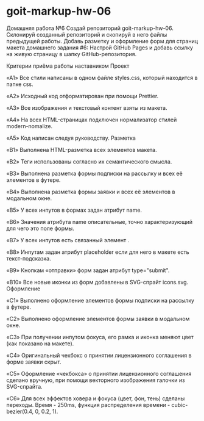 # goit-markup-hw-06
Домашняя работа №6
    Создай репозиторий goit-markup-hw-06.
    Склонируй созданный репозиторий и скопируй в него файлы предыдущей работы.
    Добавь разметку и оформление форм для страниц макета домашнего задания #6:
    Настрой GitHub Pages и добавь ссылку на живую страницу в шапку GitHub-репозитория.

Критерии приёма работы наставником
Проект

«A1» Все стили написаны в одном файле styles.css, который находится в папке css.

«A2» Исходный код отформатирован при помощи Prettier.

«A3» Все изображения и текстовый контент взяты из макета.

«A4» На всех HTML-страницах подключен нормализатор стилей modern-nomalize.

«A5» Код написан следуя руководству.
Разметка

«B1» Выполнена HTML-разметка всех элементов макета.

«B2» Теги использованы согласно их семантического смысла.

«B3» Выполнена разметка формы подписки на рассылку и всех её элементов в футере.

«B4» Выполнена разметка формы заявки и всех её элементов в модальном окне.

«B5» У всех инпутов в формах задан атрибут name.

«B6» Значения атрибута name описательные, точно характеризующий для чего это поле формы.

«B7» У всех инпутов есть связанный элемент <label>.

«B8» Инпутам задан атрибут placeholder если для него в макете есть текст-подсказка.

«B9» Кнопкам «отправки» форм задан атрибут type="submit".

«B10» Все новые иконки из форм добавлены в SVG-спрайт icons.svg.
Оформление

«C1» Выполнено оформление элементов формы подписки на рассылку в футере.

«C2» Выполнено оформление элементов формы заявки в модальном окне.

«C3» При получении инпутом фокуса, его рамка и иконка меняют цвет (как показано на макете).

«C4» Оригинальный чекбокс о принятии лицензионного соглашения в форме заявки скрыт.

«C5» Оформление «чекбокса» о принятии лицензионного соглашения сделано вручную, при помощи векторного изображения галочки из SVG-спрайта.

«C6» Для всех эффектов ховера и фокуса (цвет, фон, тень) сделаны переходы. Время - 250ms, функция распределения времени - cubic-bezier(0.4, 0, 0.2, 1).
